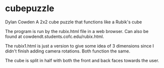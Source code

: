 # cubepuzzle
Dylan Cowden
A 2x2 cube puzzle that functions like a Rubik's cube

The program is run by the rubix.html file in a web browser. Can also be found at cowdendt.students.cofc.edu/rubix.html.

The rubix1.html is just a version to give some idea of 3 dimensions since I didn't finish adding camera rotations. Both function the same.

The cube is split in half with both the front and back faces towards the user. 